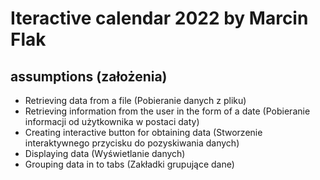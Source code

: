 # Iteractive calendar 2022 by Marcin Flak
## assumptions (założenia) 
* Retrieving data from a file (Pobieranie danych z pliku)
* Retrieving information from the user in the form of a date (Pobieranie informacji od użytkownika w postaci daty)
* Creating interactive button for obtaining data (Stworzenie interaktywnego przycisku do pozyskiwania danych)
* Displaying data (Wyświetlanie danych)
* Grouping data in to tabs (Zakładki grupujące dane)
 
